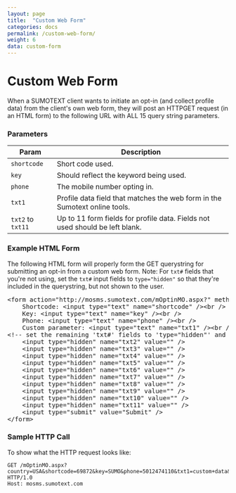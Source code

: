 ```yaml
---
layout: page
title:  "Custom Web Form"
categories: docs
permalink: /custom-web-form/
weight: 6
data: custom-form
---
```


Custom Web Form
========

When a SUMOTEXT client wants to initiate an opt-in (and collect profile data) from the client's own web form, they will post an HTTPGET request (in an HTML form) to the following URL with ALL 15 query string parameters. 

### Parameters
Param | Description
--- | --- 
`shortcode` | Short code used.
`key` | Should reflect the keyword being used.
`phone` | The mobile number opting in.
`txt1` | Profile data field that matches the web form in the Sumotext online tools.
`txt2` to `txt11` | Up to 11 form fields for profile data. Fields not used should be left blank.

### Example HTML Form

The following HTML form will properly form the GET querystring for submitting an opt-in from a custom web form. Note: For `txt#` fields that you're not using, set the `txt#` input fields to `type="hidden"` so that they're included in the querystring, but not shown to the user. 

<pre class="code">&lt;form action=&quot;http://mosms.sumotext.com/mOptinMO.aspx?&quot; method=&quot;GET&quot;&gt;
&nbsp;&nbsp;&nbsp;&nbsp;Shortcode: &lt;input type=&quot;text&quot; name=&quot;<span>shortcode</span>&quot; /&gt;&lt;br /&gt;
&nbsp;&nbsp;&nbsp;&nbsp;Key: &lt;input type=&quot;text&quot; name=&quot;<span>key</span>&quot; /&gt;&lt;br /&gt;
&nbsp;&nbsp;&nbsp;&nbsp;Phone: &lt;input type=&quot;text&quot; name=&quot;<span>phone</span>&quot; /&gt;&lt;br /&gt;
&nbsp;&nbsp;&nbsp;&nbsp;Custom parameter: &lt;input type=&quot;text&quot; name=&quot;<span>txt1</span>&quot; /&gt;&lt;br /&gt;
&lt;!-- set the remaining 'txt#' fields to 'type=&quot;hidden&quot;' and a blank value so that their params are still included in the GET --&gt;
&nbsp;&nbsp;&nbsp;&nbsp;&lt;input type=&quot;hidden&quot; name=&quot;<span>txt2</span>&quot; value=&quot;&quot; /&gt;
&nbsp;&nbsp;&nbsp;&nbsp;&lt;input type=&quot;hidden&quot; name=&quot;<span>txt3</span>&quot; value=&quot;&quot; /&gt;
&nbsp;&nbsp;&nbsp;&nbsp;&lt;input type=&quot;hidden&quot; name=&quot;<span>txt4</span>&quot; value=&quot;&quot; /&gt;
&nbsp;&nbsp;&nbsp;&nbsp;&lt;input type=&quot;hidden&quot; name=&quot;<span>txt5</span>&quot; value=&quot;&quot; /&gt;
&nbsp;&nbsp;&nbsp;&nbsp;&lt;input type=&quot;hidden&quot; name=&quot;<span>txt6</span>&quot; value=&quot;&quot; /&gt;
&nbsp;&nbsp;&nbsp;&nbsp;&lt;input type=&quot;hidden&quot; name=&quot;<span>txt7</span>&quot; value=&quot;&quot; /&gt;
&nbsp;&nbsp;&nbsp;&nbsp;&lt;input type=&quot;hidden&quot; name=&quot;<span>txt8</span>&quot; value=&quot;&quot; /&gt;
&nbsp;&nbsp;&nbsp;&nbsp;&lt;input type=&quot;hidden&quot; name=&quot;<span>txt9</span>&quot; value=&quot;&quot; /&gt;
&nbsp;&nbsp;&nbsp;&nbsp;&lt;input type=&quot;hidden&quot; name=&quot;<span>txt10</span>&quot; value=&quot;&quot; /&gt;
&nbsp;&nbsp;&nbsp;&nbsp;&lt;input type=&quot;hidden&quot; name=&quot;<span>txt11</span>&quot; value=&quot;&quot; /&gt;
&nbsp;&nbsp;&nbsp;&nbsp;&lt;input type=&quot;submit&quot; value=&quot;Submit&quot; /&gt;
&lt;/form&gt;</pre>

### Sample HTTP Call
To show what the HTTP request looks like:
<pre class="code"><code>GET /mOptinMO.aspx?<span>country</span>=USA&<span>shortcode</span>=69872&<span>key</span>=SUMO&<span>phone</span>=5012474110&<span>txt1</span>=custom+data&<span>txt2</span>=&<span>txt3</span>=&<span>txt4</span>=&<span>txt5</span>=&<span>txt6</span>=&<span>txt7</span>=&<span>txt8</span>=<span>txt9</span>=&<span>txt10</span>=&<span>txt11</span>= HTTP/1.0
Host: mosms.sumotext.com</code></pre>

### 
